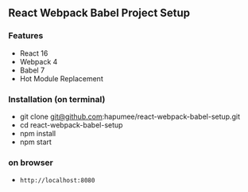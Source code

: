 ## React Webpack Babel Project Setup

### Features
- React 16  
- Webpack 4  
- Babel 7  
- Hot Module Replacement

### Installation (on terminal)
- git clone git@github.com:hapumee/react-webpack-babel-setup.git
- cd react-webpack-babel-setup
- npm install
- npm start

### on browser
- <code>http://localhost:8080</code>

